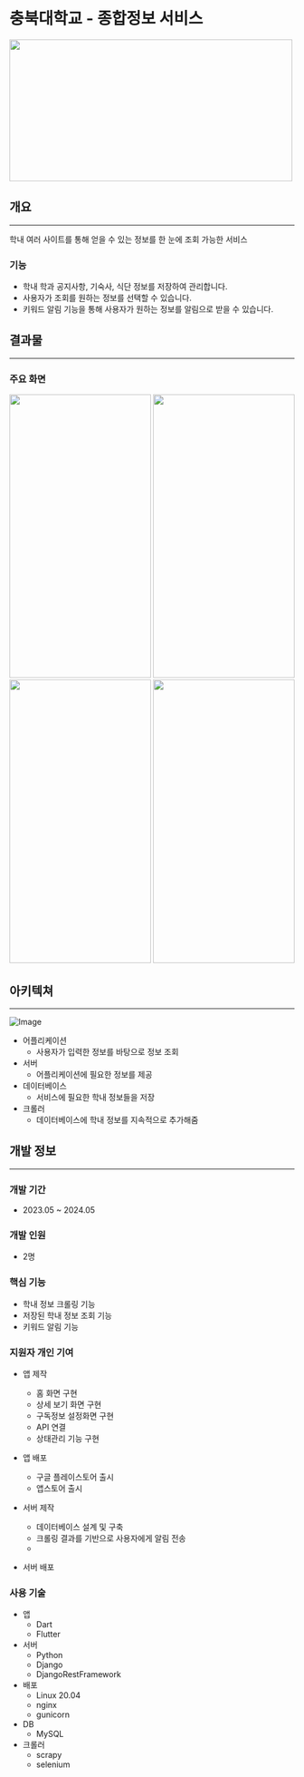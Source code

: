 # 충북대학교 - 종합정보 서비스
<img src="https://github.com/user-attachments/assets/e732981a-a94c-4188-a1e6-2946a4207c83" width="500" height="250"/>

## 개요

---

학내 여러 사이트를 통해 얻을 수 있는 정보를 한 눈에 조회 가능한 서비스

### 기능

- 학내 학과 공지사항, 기숙사, 식단 정보를 저장하여 관리합니다.
- 사용자가 조회를 원하는 정보를 선택할 수 있습니다.
- 키워드 알림 기능을 통해 사용자가 원하는 정보를 알림으로 받을 수 있습니다.

## 결과물

---

### 주요 화면

<img src="https://github.com/user-attachments/assets/ae41a016-6827-4205-82b2-1bdbf13b5775" width="250" height="500"/>

<img src="https://github.com/user-attachments/assets/6ada9e0e-a761-432a-9cc1-ac8e9476b0ac" width="250" height="500"/>

<img src="https://github.com/user-attachments/assets/17a05fa1-982e-4c1f-b877-0c29c1e6d3ca" width="250" height="500"/>

<img src="https://github.com/user-attachments/assets/2093d998-f34d-45b4-9ecf-2c8814c7dc67" width="250" height="500"/>

## 아키텍쳐

---

![Image](https://github.com/user-attachments/assets/f651c23f-4b32-4cde-bdb2-41872c216a0b)

- 어플리케이션
    - 사용자가 입력한 정보를 바탕으로 정보 조회
- 서버
    - 어플리케이션에 필요한 정보를 제공
- 데이터베이스
    - 서비스에 필요한 학내 정보들을 저장
- 크롤러
    - 데이터베이스에 학내 정보를 지속적으로 추가해줌

## 개발 정보

---

### 개발 기간

- 2023.05 ~ 2024.05

### 개발 인원

- 2명

### 핵심 기능

- 학내 정보 크롤링 기능
- 저장된 학내 정보 조회 기능
- 키워드 알림 기능

### 지원자 개인 기여

- 앱 제작
    - 홈 화면 구현
    - 상세 보기 화면 구현
    - 구독정보 설정화면 구현
    - API 연결
    - 상태관리 기능 구현

- 앱 배포
    - 구글 플레이스토어 출시
    - 앱스토어 출시
      
- 서버 제작
    - 데이터베이스 설계 및 구축
    - 크롤링 결과를 기반으로 사용자에게 알림 전송
    - 
- 서버 배포

### 사용 기술

- 앱
    - Dart
    - Flutter
- 서버
    - Python
    - Django
    - DjangoRestFramework
- 배포
    - Linux 20.04
    - nginx
    - gunicorn
- DB
    - MySQL
- 크롤러
    - scrapy
    - selenium

